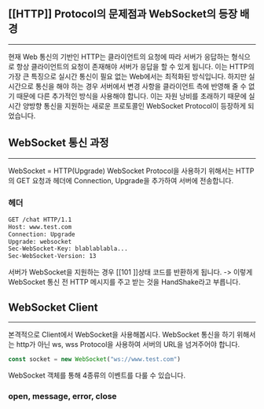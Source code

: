 ## [[HTTP]] Protocol의 문제점과 WebSocket의 등장 배경
---
현재 Web 통신의 기반인 HTTP는 클라이언트의 요청에 따라 서버가 응답하는 형식으로 항상 클라이언트의 요청이 존재해야 서버가 응답을 할 수 있게 됩니다. 이는 HTTP의 가장 큰 특징으로 실시간 통신이 필요 없는 Web에서는 최적화된 방식입니다. 하지만 실시간으로 통신을 해야 하는 경우 서버에서 변경 사항을 클라이언트 측에 반영해 줄 수 없기 때문에 다른 추가적인 방식을 사용해야 합니다. 이는 자원 낭비를 초래하기 때문에 실시간 양방향 통신을 지원하는 새로운 프로토콜인 WebSocket Protocol이 등장하게 되었습니다.

## WebSocket 통신 과정
---
WebSocket = HTTP(Upgrade)
WebSocket Protocol을 사용하기 위해서는 HTTP의 GET 요청과 헤더에 Connection, Upgrade을 추가하여 서버에 전송합니다.

### 헤더
```bash
GET /chat HTTP/1.1
Host: www.test.com
Connection: Upgrade
Upgrade: websocket
Sec-WebSocket-Key: blablablabla...
Sec-WebSocket-Version: 13
```

서버가 WebSocket을 지원하는 경우 [[101 ]]상태 코드를 반환하게 됩니다.
-> 이렇게 WebSocket 통신 전 HTTP 메시지를 주고 받는 것을 HandShake라고 부릅니다.

## WebSocket Client
---
본격적으로 Client에서 WebSocket을 사용해봅시다. WebSocket 통신을 하기 위해서는 http가 아닌  ws, wss Protocol을 사용하여 서버의 URL을 넘겨주어야 합니다.

```js
const socket = new WebSocket("ws://www.test.com")
```


WebSocket 객체를 통해 4종류의 이벤트를 다룰 수 있습니다.

### open, message, error, close
